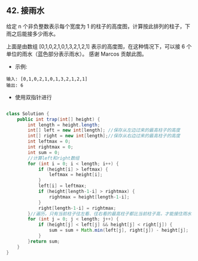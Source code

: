 ## 42. 接雨水
给定 n 个非负整数表示每个宽度为 1 的柱子的高度图，计算按此排列的柱子，下雨之后能接多少雨水。

上面是由数组 [0,1,0,2,1,0,1,3,2,1,2,1] 表示的高度图，在这种情况下，可以接 6 个单位的雨水（蓝色部分表示雨水）。 感谢 Marcos 贡献此图。

* 示例:

```
输入: [0,1,0,2,1,0,1,3,2,1,2,1]
输出: 6
```

* 使用双指针进行

```java

class Solution {
    public int trap(int[] height) {
        int length = height.length;
        int[] left = new int[length]; //保存从左边过来的最高柱子的高度
        int[] right = new int[length];//保存从右边过来的最高柱子的高度
        int leftmax = 0;
        int rightmax = 0;
        int sum = 0;
        //计算left和right数组
        for (int i = 0; i < length; i++) {
            if (height[i] > leftmax) {
                leftmax = height[i];
            }
            left[i] = leftmax;
            if (height[length-1-i] > rightmax) {
                rightmax = height[length-1-i];
            }
            right[length-1-i] = rightmax;
        }//遍历，只有当前柱子往左看、往右看的最高柱子都比当前柱子高，才能接住雨水
        for (int j = 0; j < length; j++) {
            if (height[j] < left[j] && height[j] < right[j]) {
                sum = sum + Math.min(left[j], right[j]) - height[j];
            }
        }return sum;
    }
}
```
